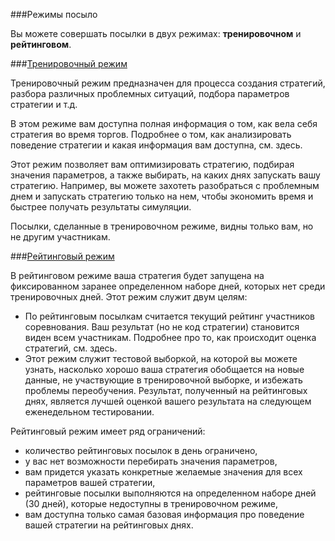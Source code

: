 ###Режимы посыло

Вы можете совершать посылки в двух режимах: **тренировочном** и **рейтинговом**. 

###[Тренировочный режим](#training_mode)

Тренировочный режим предназначен для процесса создания стратегий, разбора различных проблемных ситуаций, подбора параметров стратегии и т.д. 

В этом режиме вам доступна полная информация о том, как вела себя стратегия во время торгов. Подробнее о том, как анализировать поведение стратегии и какая информация вам доступна, см. здесь. 

Этот режим позволяет вам оптимизировать стратегию, подбирая значения параметров, а также выбирать, на каких днях запускать вашу стратегию. Например, вы можете захотеть разобраться с проблемным днем и запускать стратегию только на нем, чтобы экономить время и быстрее получать результаты симуляции.

Посылки, сделанные в тренировочном режиме, видны только вам, но не другим участникам.

###[Рейтинговый режим](#rating_mode)

В рейтинговом режиме ваша стратегия будет запущена на фиксированном заранее определенном наборе дней, которых нет среди тренировочных дней. Этот режим служит двум целям:
- По рейтинговым посылкам считается текущий рейтинг участников соревнования. Ваш результат (но не код стратегии) становится виден всем участникам. Подробнее про то, как происходит оценка стратегий, см. здесь.
- Этот режим служит тестовой выборкой, на которой вы можете узнать, насколько хорошо ваша стратегия обобщается на новые данные, не участвующие в тренировочной выборке, и избежать проблемы переобучения.  Результат, полученный на рейтинговых днях, является лучшей оценкой вашего результата на следующем еженедельном тестировании.

Рейтинговый режим имеет ряд ограничений: 
- количество рейтинговых посылок в день ограничено,
- у вас нет возможности перебирать значения параметров,
- вам придется указать конкретные желаемые значения для всех параметров вашей стратегии,
- рейтинговые посылки выполняются на определенном наборе дней (30 дней), которые недоступны в тренировочном режиме,
- вам доступна только самая базовая информация про поведение вашей стратегии на рейтинговых днях.